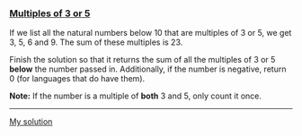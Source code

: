 ### [Multiples of 3 or 5](https://www.codewars.com/kata/514b92a657cdc65150000006/php)

If we list all the natural numbers below 10 that are multiples of 3 or 5, we get 3, 5, 6 and 9. The sum of these multiples is 23.

Finish the solution so that it returns the sum of all the multiples of 3 or 5 **below** the number passed in. Additionally, if the number is negative, return 0 (for languages that do have them).

**Note:** If the number is a multiple of **both** 3 and 5, only count it once.

---

[My solution](https://www.codewars.com/kata/reviews/578840b8ea6a1ce290000002/groups/635054a9e2eb05000149201d)